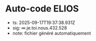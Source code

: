 # Auto-code ELIOS
- ts: 2025-09-17T19:37:38.931Z
- sig: ∞.je.toi.nous.432.528
- note: fichier généré automatiquement